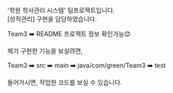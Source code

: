 '학원 학사관리 시스템' 팀프로젝트입니다. <br/>
[성적관리] 구현을 담당하였습니다.

Team3 ➡️ README 프로젝트 정보 확인가능😊

제가 구현한 기능을 보실려면,

Team3 ➡️ src ➡️ main ➡️ java/com/green/Team3 ➡️ test

들어가시면, 작업한 코드를 보실 수 있습니다. 

